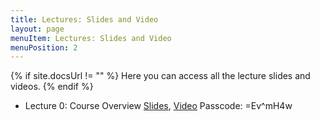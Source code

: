 ```yaml
---
title: Lectures: Slides and Video
layout: page
menuItem: Lectures: Slides and Video 
menuPosition: 2
---
```

{% if site.docsUrl != "" %}
Here you can access all the lecture slides and videos.
{% endif %}

- Lecture 0: Course Overview <a href="slides/47-779 Lecture 0 - Course Overview.pdf" download>Slides</a>, [Video](https://cmu.zoom.us/rec/share/vuFWEOr26kVJQpHh7X3UY7YmRK7Peaa8gyca_foLmEkO0WjDDr9PBN1f2apSSQ6S) Passcode: =Ev^mH4w
